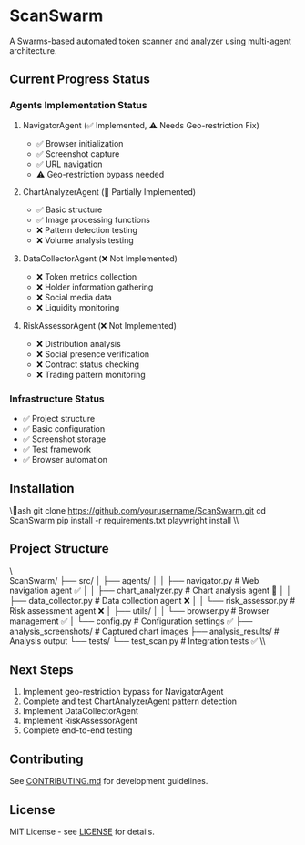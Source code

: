 ﻿# ScanSwarm

A Swarms-based automated token scanner and analyzer using multi-agent architecture.

## Current Progress Status

### Agents Implementation Status
1. NavigatorAgent (✅ Implemented, ⚠️ Needs Geo-restriction Fix)
   - ✅ Browser initialization
   - ✅ Screenshot capture
   - ✅ URL navigation
   - ⚠️ Geo-restriction bypass needed

2. ChartAnalyzerAgent (🔄 Partially Implemented)
   - ✅ Basic structure
   - ✅ Image processing functions
   - ❌ Pattern detection testing
   - ❌ Volume analysis testing

3. DataCollectorAgent (❌ Not Implemented)
   - ❌ Token metrics collection
   - ❌ Holder information gathering
   - ❌ Social media data
   - ❌ Liquidity monitoring

4. RiskAssessorAgent (❌ Not Implemented)
   - ❌ Distribution analysis
   - ❌ Social presence verification
   - ❌ Contract status checking
   - ❌ Trading pattern monitoring

### Infrastructure Status
- ✅ Project structure
- ✅ Basic configuration
- ✅ Screenshot storage
- ✅ Test framework
- ✅ Browser automation

## Installation
\\\ash
git clone https://github.com/yourusername/ScanSwarm.git
cd ScanSwarm
pip install -r requirements.txt
playwright install
\\\

## Project Structure
\\\
ScanSwarm/
├── src/
│   ├── agents/
│   │   ├── navigator.py      # Web navigation agent ✅
│   │   ├── chart_analyzer.py # Chart analysis agent 🔄
│   │   ├── data_collector.py # Data collection agent ❌
│   │   └── risk_assessor.py  # Risk assessment agent ❌
│   ├── utils/
│   │   └── browser.py        # Browser management ✅
│   └── config.py             # Configuration settings ✅
├── analysis_screenshots/     # Captured chart images
├── analysis_results/        # Analysis output
└── tests/
    └── test_scan.py         # Integration tests ✅
\\\

## Next Steps
1. Implement geo-restriction bypass for NavigatorAgent
2. Complete and test ChartAnalyzerAgent pattern detection
3. Implement DataCollectorAgent
4. Implement RiskAssessorAgent
5. Complete end-to-end testing

## Contributing
See [CONTRIBUTING.md](CONTRIBUTING.md) for development guidelines.

## License
MIT License - see [LICENSE](LICENSE) for details.
